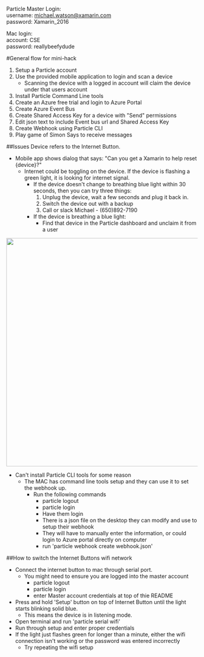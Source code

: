 Particle Master Login:  
username: michael.watson@xamarin.com  
password: Xamarin_2016  
 
Mac login:  
account: CSE  
password: reallybeefydude  

#General flow for mini-hack
1. Setup a Particle account
2. Use the provided mobile application to login and scan a device
	* Scanning the device with a logged in account will claim the device under that users account
3. Install Particle Command Line tools
4. Create an Azure free trial and login to Azure Portal
5. Create Azure Event Bus
6. Create Shared Access Key for a device with "Send" permissions
7. Edit json text to include Event bus url and Shared Access Key
8. Create Webhook using Particle CLI
9. Play game of Simon Says to receive messages

##Issues
Device refers to the Internet Button.

* Mobile app shows dialog that says: "Can you get a Xamarin to help reset {device}?"
	* Internet could be toggling on the device. If the device is flashing a green light, it is looking for internet signal.
		* If the device doesn't change to breathing blue light within 30 seconds, then you can try three things:
			1. Unplug the device, wait a few seconds and plug it back in.
			2. Switch the device out with a backup
			3. Call or slack Michael - (650)892-7190
		* If the device is breathing a blue light:
			* Find that device in the Particle dashboard and unclaim it from a user
			
<img src="https://raw.githubusercontent.com/michael-watson/InternetButtonEvolve2016/master/images/unclaimDevice.png?token=AIPtRrjsy9I7-Qu62k9zNTv4ua1wUA6Vks5XJnsGwA%3D%3D" width="600"/>

* Can't install Particle CLI tools for some reason
	* The MAC has command line tools setup and they can use it to set the webhook up. 
		* Run the following commands
			* particle logout
			* particle login
			* Have them login
			* There is a json file on the desktop they can modify and use to setup their webhook
			* They will have to manually enter the information, or could login to Azure portal directly on computer
			* run 'particle webhook create webhook.json'

##How to switch the Internet Buttons wifi network
* Connect the internet button to mac through serial port.
	* You might need to ensure you are logged into the master account
		* particle logout
		* particle login
		* enter Master account credentials at top of thie README
* Press and hold 'Setup' button on top of Internet Button until the light starts blinking solid blue. 
	* This means the device is in listening mode.
* Open terminal and run 'particle serial wifi'
* Run through setup and enter proper credentials
* If the light just flashes green for longer than a minute, either the wifi connection isn't working or the password was entered incorrectly
	* Try repeating the wifi setup

			

